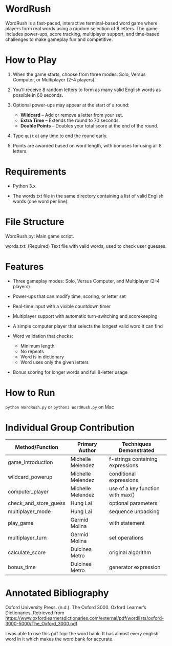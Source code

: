 # WordRush
WordRush is a fast-paced, interactive terminal-based word game where players form real words using a random selection of 8 letters. The game includes power-ups, score tracking, multiplayer support, and time-based challenges to make gameplay fun and competitive.

# How to Play
1. When the game starts, choose from three modes: Solo, Versus Computer, or Multiplayer (2–4 players).

2. You’ll receive 8 random letters to form as many valid English words as possible in 60 seconds.

3. Optional power-ups may appear at the start of a round:
   - **Wildcard** – Add or remove a letter from your set.
   - **Extra Time** – Extends the round to 70 seconds.
   - **Double Points** – Doubles your total score at the end of the round.

4. Type `quit` at any time to end the round early.

5. Points are awarded based on word length, with bonuses for using all 8 letters.

# Requirements
- Python 3.x

- The words.txt file in the same directory containing a list of valid English words (one word per line).

# File Structure
WordRush.py: Main game script.

words.txt: (Required) Text file with valid words, used to check user guesses.

# Features
- Three gameplay modes: Solo, Versus Computer, and Multiplayer (2–4 players)

- Power-ups that can modify time, scoring, or letter set

- Real-time input with a visible countdown timer

- Multiplayer support with automatic turn-switching and scorekeeping

- A simple computer player that selects the longest valid word it can find

- Word validation that checks:
  - Minimum length
  - No repeats
  - Word is in dictionary
  - Word uses only the given letters
- Bonus scoring for longer words and full 8-letter usage


# How to Run
`python WordRush.py`
or
`python3 WordRush.py` on Mac




# Individual Group Contribution

| Method/Function           | Primary Author     | Techniques Demonstrated                    |
|---------------------------|--------------------|--------------------------------------------|
| game_introduction         | Michelle Melendez  | f-strings containing expressions           |
| wildcard_powerup          | Michelle Melendez  | conditional expressions                    |
| computer_player           | Michelle Melendez  | use of a key function with max()           |
| check_and_store_guess     | Hung Lai           | optional parameters                        |
| multiplayer_mode          | Hung Lai           | sequence unpacking                         |
| play_game                 | Germid Molina      | with statement                             |
| multiplayer_turn          | Germid Molina      | set operations                             |
| calculate_score           | Dulcinea Metro     | original algorithm                         |
| bonus_time                | Dulcinea Metro     | generator expression                       |



# Annotated Bibliography
 
Oxford University Press. (n.d.). The Oxford 3000. Oxford Learner’s Dictionaries. Retrieved from https://www.oxfordlearnersdictionaries.com/external/pdf/wordlists/oxford-3000-5000/The_Oxford_3000.pdf 

I was able to use this pdf fopr the word bank. It has almost every english word in it which makes the word bank for accurate. 
